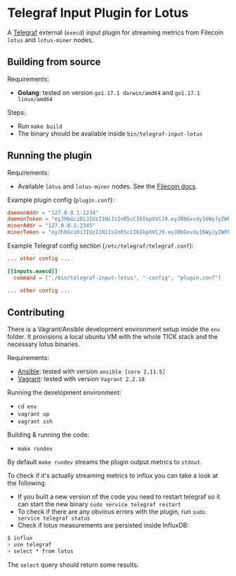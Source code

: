 # Telegraf Input Plugin for Lotus

A [Telegraf](https://github.com/influxdata/telegraf) external (`execd`) input plugin for streaming metrics from Filecoin `lotus` and `lotus-miner` nodes.

## Building from source
Requirements:
- **Golang**: tested on version `go1.17.1 darwin/amd64` and `go1.17.1 linux/amd64`

Steps:
- Run `make build`
- The binary should be available inside `bin/telegraf-input-lotus`

## Running the plugin
Requirements:
- Available `lotus` and `lotus-miner` nodes. See the [Filecoin docs](https://docs.filecoin.io/).

Example plugin config (`plugin.conf`):
```toml
daemonAddr = "127.0.0.1:1234"
daemonToken = "eyJhbGciOiJIUzI1NiIsInR5cCI6IkpXVCJ9.eyJBbGxvdyI6WyJyZWFkIiwid3JpdGUiLCJzaWduIiwiYWRtaW4iXX0.ioNehvGKVQ6_aqxq77X6WK5dsESkbKEE5QW_NTuczME"
minerAddr = "127.0.0.1:2345"
minerToken = "eyJhbGciOiJIUzI1NiIsInR5cCI6IkpXVCJ9.eyJBbGxvdyI6WyJyZWFkIiwid3JpdGUiLCJzaWduIiwiYWRtaW4iXX0.3VvvGysY9ZwUG6e3Bap0g2TVL-2tcjAJAb5Aw2kPcsk"
```

Example Telegraf config section (`/etc/telegraf/telegraf.conf`):
```toml
... other config ...

[[inputs.execd]]
  command = ["./bin/telegraf-input-lotus", "-config", "plugin.conf"]

... other config ...
```

## Contributing
There is a Vagrant/Ansible development environment setup inside the `env` folder. It provisions a local ubuntu VM with the whole TICK stack and the necessary lotus binaries.

Requirements:
- [Ansible](https://www.ansible.com/): tested with version `ansible [core 2.11.5]`
- [Vagrant](https://www.vagrantup.com/): tested with version `Vagrant 2.2.18`

Running the development environment:
- `cd env`
- `vagrant up`
- `vagrant ssh`

Building & running the code:
- `make rundev`

By default `make rundev` streams the plugin output metrics to `stdout`.

To check if it's actually streaming metrics to influx you can take a look at the following:
- If you built a new version of the code you need to restart telegraf so it can start the new binary `sudo service telegraf restart`
- To check if there are any obvious errors with the plugin, run `sudo service telegraf status`
- Check if lotus measurements are persisted inside InfluxDB:
```bash
$ influx
> use telegraf
> select * from lotus
```

The `select` query should return some results.